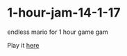 # 1-hour-jam-14-1-17
endless mario for 1 hour game gam

Play it [here](http://www.newgrounds.com/portal/view/687380)
